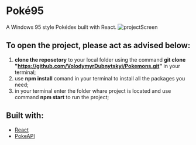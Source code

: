# Poké95

A Windows 95 style Pokédex built with React.
![projectScreen](https://user-images.githubusercontent.com/57453386/87676067-70c23480-c778-11ea-9ec7-66463b8b4c52.png)

## To open the project, please act as advised below:
1. **clone the reposetory** to your local folder using the command **git clone "https://github.com/VolodymyrDubnytskyi/Pokemons.git"** in your terminal;
2. use **npm install** comand in your terminal to install all the packages you need;
3. in your terminal enter the folder whare project is located and use command **npm start** to run the project;

## Built with:
* [React](https://reactjs.org/)
* [PokeAPI](https://pokeapi.co/)
